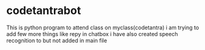 # codetantrabot
This is python program to attend class on myclass(codetantra)
i am trying to add few more things like repy in chatbox
i have also created speech recognition to but not added in main file
